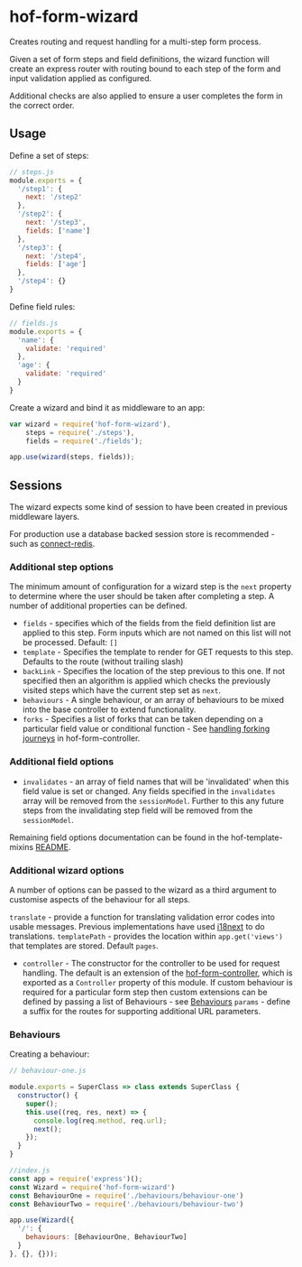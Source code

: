 # hof-form-wizard

Creates routing and request handling for a multi-step form process.

Given a set of form steps and field definitions, the wizard function will create an express router with routing bound to each step of the form and input validation applied as configured.

Additional checks are also applied to ensure a user completes the form in the correct order.

## Usage

Define a set of steps:

```javascript
// steps.js
module.exports = {
  '/step1': {
    next: '/step2'
  },
  '/step2': {
    next: '/step3',
    fields: ['name']
  },
  '/step3': {
    next: '/step4',
    fields: ['age']
  },
  '/step4': {}
}
```

Define field rules:

```javascript
// fields.js
module.exports = {
  'name': {
    validate: 'required'
  },
  'age': {
    validate: 'required'
  }
}
```

Create a wizard and bind it as middleware to an app:

```javascript
var wizard = require('hof-form-wizard'),
    steps = require('./steps'),
    fields = require('./fields');

app.use(wizard(steps, fields));
```

## Sessions

The wizard expects some kind of session to have been created in previous middleware layers.

For production use a database backed session store is recommended - such as [connect-redis](https://github.com/tj/connect-redis).

### Additional step options

The minimum amount of configuration for a wizard step is the `next` property to determine where the user should be taken after completing a step. A number of additional properties can be defined.

* `fields` - specifies which of the fields from the field definition list are applied to this step. Form inputs which are not named on this list will not be processed. Default: `[]`
* `template` - Specifies the template to render for GET requests to this step. Defaults to the route (without trailing slash)
* `backLink` - Specifies the location of the step previous to this one. If not specified then an algorithm is applied which checks the previously visited steps which have the current step set as `next`.
* `behaviours` - A single behaviour, or an array of behaviours to be mixed into the base controller to extend functionality.
* `forks` - Specifies a list of forks that can be taken depending on a particular field value or conditional function - See  [handling forking journeys](https://github.com/UKHomeOffice/passports-form-controller#handles-journey-forking) in hof-form-controller.

### Additional field options

* `invalidates` - an array of field names that will be 'invalidated' when this field value is set or changed. Any fields specified in the `invalidates` array will be removed from the `sessionModel`. Further to this any future steps from the invalidating step field will be removed from the `sessionModel`.

Remaining field options documentation can be found in the hof-template-mixins [README](https://github.com/UKHomeOffice/passports-template-mixins#options-1).

### Additional wizard options

A number of options can be passed to the wizard as a third argument to customise aspects of the behaviour for all steps.

`translate` - provide a function for translating validation error codes into usable messages. Previous implementations have used [i18next](https://www.npmjs.com/package/i18next) to do translations.
`templatePath` - provides the location within `app.get('views')` that templates are stored. Default `pages`.
* `controller` - The constructor for the controller to be used for request handling. The default is an extension of the [hof-form-controller](https://www.npmjs.com/package/hof-form-controller), which is exported as a `Controller` property of this module. If custom behaviour is required for a particular form step then custom extensions can be defined by passing a list of Behaviours - see [Behaviours](#behaviours)
`params` - define a suffix for the routes for supporting additional URL parameters.

### Behaviours

Creating a behaviour:

```js
// behaviour-one.js

module.exports = SuperClass => class extends SuperClass {
  constructor() {
    super();
    this.use((req, res, next) => {
      console.log(req.method, req.url);
      next();
    });
  }
}
```

```js
//index.js
const app = require('express')();
const Wizard = require('hof-form-wizard')
const BehaviourOne = require('./behaviours/behaviour-one')
const BehaviourTwo = require('./behaviours/behaviour-two')

app.use(Wizard({
  '/': {
    behaviours: [BehaviourOne, BehaviourTwo]
  }
}, {}, {}));
```

